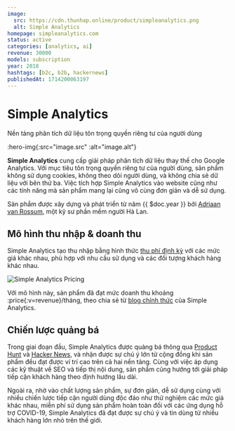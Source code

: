 ```yaml
---
image:
  src: https://cdn.thunhap.online/product/simpleanalytics.png
  alt: Simple Analytics
homepage: simpleanalytics.com
status: active
categories: [analytics, ai]
revenue: 30000
models: subscription
year: 2018
hashtags: [b2c, b2b, hackernews]
publishedAt: 1714200063197
---
```


# Simple Analytics

Nền tảng phân tích dữ liệu tôn trọng quyền riêng tư của người dùng

:hero-img{:src="image.src" :alt="image.alt"}

__Simple Analytics__ cung cấp giải pháp phân tích dữ liệu thay thế cho Google Analytics. Với mục tiêu tôn trọng quyền riêng tư của người dùng, sản phẩm không sử dụng cookies, không theo dõi người dùng, và không chia sẻ dữ liệu với bên thứ ba. Việc tích hợp Simple Analytics vào website cũng như các tính năng mà sản phẩm mang lại cũng vô cùng đơn giản và dễ sử dụng.

Sản phẩm được xây dựng và phát triển từ năm {{ $doc.year }} bởi [Adriaan van Rossum](https://twitter.com/adriaandotcom), một kỹ sư phần mềm người Hà Lan.

## Mô hình thu nhập & doanh thu

Simple Analytics tạo thu nhập bằng hình thức [thu phí định kỳ](https://www.simpleanalytics.com/pricing) với các mức giá khác nhau, phù hợp với nhu cầu sử dụng và các đối tượng khách hàng khác nhau.

![Simple Analytics Pricing](https://cdn.thunhap.online/product/simpleanalytics+pricing.png)

Với mô hình này, sản phẩm đã đạt mức doanh thu khoảng :price{:v=revenue}/tháng, theo chia sẻ từ [blog chính thức](https://www.simpleanalytics.com/blog/road-to-1-million-arr-october-update) của Simple Analytics.

## Chiến lược quảng bá

Trong giai đoạn đầu, Simple Analytics được quảng bá thông qua [Product Hunt](https://www.producthunt.com/posts/simple-analytics) và [Hacker News](https://news.ycombinator.com/item?id=18024277&utm_source=simpleanalytics.com), và nhận được sự chú ý lớn từ cộng đồng khi sản phẩm đều đạt được ví trí cao trên cả hai nền tảng. Cùng với việc áp dụng các kỹ thuật về SEO và tiếp thị nội dung, sản phẩm cũng hướng tới giải pháp tiếp cận khách hàng theo định hướng lâu dài.

Ngoài ra, nhờ vào chất lượng sản phẩm, sự đơn giản, dễ sử dụng cùng với nhiều chiến lược tiếp cận người dùng độc đáo như thử nghiệm các mức giá khác nhau, miễn phí sử dụng sản phẩm hoàn toàn đối với các ứng dụng hỗ trợ COVID-19, Simple Analytics đã đạt được sự chú ý và tin dùng từ nhiều khách hàng lớn nhỏ trên thế giới.

